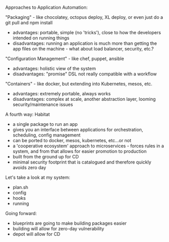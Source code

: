 Approaches to Application Automation:

"Packaging" - like chocolatey, octopus deploy, XL deploy, or even just do a git pull and npm install
  - advantages: portable, simple (no 'tricks'), close to how the developers intended on running things
  - disadvantages: running an application is much more than getting the app files on the machine - what about load balancer, security, etc.?

"Configuration Management" - like chef, puppet, ansible
  - advantages: holistic view of the system
  - disadvantages: "promise" DSL not really compatible with a workflow

"Containers" - like docker, but extending into Kubernetes, mesos, etc.
  - advantages: extremely portable, always works
  - disadvantages: complex at scale, another abstraction layer, looming security/maintenance issues

A fourth way: Habitat
  - a single package to run an app
  - gives you an interface between applications for orchestration, scheduling, config management
  - can be ported to docker, mesos, kubernetes, etc...or not
  - a 'cooperative ecosystem' approach to microservices - forces rules in a system, and from that allows for easier promotion to production
  - built from the ground up for CD
  - minimal security footprint that is catalogued and therefore quickly avoids zero day

Let's take a look at my system:
  * plan.sh
  * config
  * hooks
  * running

Going forward:
  * blueprints are going to make building packages easier
  * building will allow for zero-day vulnerability
  * depot will allow for CD
